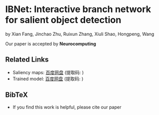 # IBNet: Interactive branch network for salient object detection
by Xian Fang, Jinchao Zhu, Ruixun Zhang, Xiuli Shao, Hongpeng, Wang

Our paper is accepted by **Neurocomputing**

## Related Links
- Saliency maps: [百度网盘](https://pan.baidu.com/) (提取码: )
- Trained model: [百度网盘](https://pan.baidu.com/) (提取码: )

## BibTeX
- If you find this work is helpful, please cite our paper
```text

```
